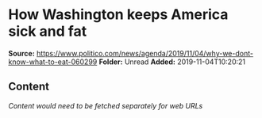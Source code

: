 # How Washington keeps America sick and fat

**Source:** https://www.politico.com/news/agenda/2019/11/04/why-we-dont-know-what-to-eat-060299
**Folder:** Unread
**Added:** 2019-11-04T10:20:21




## Content
*Content would need to be fetched separately for web URLs*
